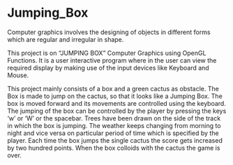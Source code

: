 # Jumping_Box

Computer graphics involves the designing of objects in different forms which are regular and irregular
in shape.

This project is on “JUMPING BOX” Computer Graphics using OpenGL Functions. It is a user
interactive program where in the user can view the required display by making use of the input devices like
Keyboard and Mouse. 

This project mainly consists of a box and a green cactus as obstacle. The Box is made
to jump on the cactus, so that it looks like a Jumping Box. The box is moved forward and its movements are
controlled using the keyboard. The jumping of the box can be controlled by the player by pressing the keys
‘w’ or ‘W’ or the spacebar. Trees have been drawn on the side of the track in which the box is jumping. The
weather keeps changing from morning to night and vice versa on particular period of time which is specified
by the player. Each time the box jumps the single cactus the score gets increased by two hundred points.
When the box colloids with the cactus the game is over.
